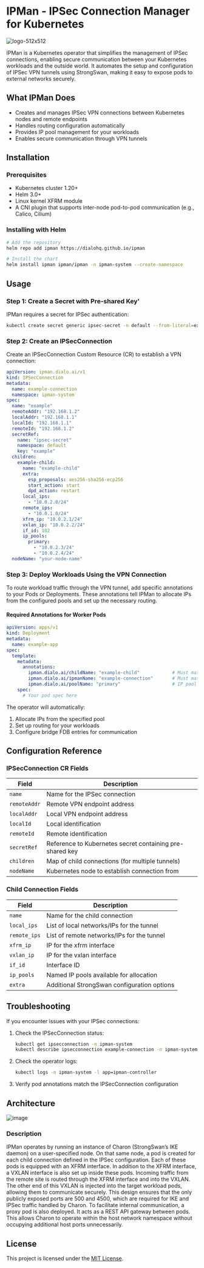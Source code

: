 # IPMan - IPSec Connection Manager for Kubernetes
![logo-512x512](https://github.com/user-attachments/assets/8739b49c-f77d-4c76-8091-73f427442bfb)

IPMan is a Kubernetes operator that simplifies the management of IPSec connections, enabling secure communication between your Kubernetes workloads and the outside world. It automates the setup and configuration of IPSec VPN tunnels using StrongSwan, making it easy to expose pods to external networks securely.

## What IPMan Does

- Creates and manages IPSec VPN connections between Kubernetes nodes and remote endpoints
- Handles routing configuration automatically
- Provides IP pool management for your workloads
- Enables secure communication through VPN tunnels

## Installation

### Prerequisites

- Kubernetes cluster 1.20+
- Helm 3.0+
- Linux kernel XFRM module
- A CNI plugin that supports inter-node pod-to-pod communication (e.g., Calico, Cilium)

### Installing with Helm

```bash
# Add the repository
helm repo add ipman https://dialohq.github.io/ipman

# Install the chart
helm install ipman ipman/ipman -n ipman-system --create-namespace
```

## Usage

### Step 1: Create a Secret with Pre-shared Key' 

IPMan requires a secret for IPSec authentication:

```bash
kubectl create secret generic ipsec-secret -n default --from-literal=example=yourpresharedkey
```

### Step 2: Create an IPSecConnection

Create an IPSecConnection Custom Resource (CR) to establish a VPN connection:

```yaml
apiVersion: ipman.dialo.ai/v1
kind: IPSecConnection
metadata:
  name: example-connection
  namespace: ipman-system
spec:
  name: "example"
  remoteAddr: "192.168.1.2"
  localAddr: "192.168.1.1"
  localId: "192.168.1.1"
  remoteId: "192.168.1.2"
  secretRef:
    name: "ipsec-secret"
    namespace: default
    key: "example"
  children:
    example-child:
      name: "example-child"
      extra:
        esp_proposals: aes256-sha256-ecp256
        start_action: start
        dpd_action: restart
      local_ips:
        - "10.0.2.0/24"
      remote_ips:
        - "10.0.1.0/24"
      xfrm_ip: "10.0.2.1/24"
      vxlan_ip: "10.0.2.2/24"
      if_id: 102
      ip_pools:
        primary:
          - "10.0.2.3/24"
          - "10.0.2.4/24"
  nodeName: "your-node-name"
```

### Step 3: Deploy Workloads Using the VPN Connection

To route workload traffic through the VPN tunnel, add specific annotations to your Pods or Deployments. These annotations tell IPMan to allocate IPs from the configured pools and set up the necessary routing.

#### Required Annotations for Worker Pods

```yaml
apiVersion: apps/v1
kind: Deployment
metadata:
  name: example-app
spec:
  template:
    metadata:
      annotations:
        ipman.dialo.ai/childName: "example-child"            # Must match the child name in IPSecConnection
        ipman.dialo.ai/ipmanName: "example-connection"       # Must match the IPSecConnection name
        ipman.dialo.ai/poolName: "primary"                   # IP pool to use (defined in IPSecConnection)
    spec:
      # Your pod spec here
```

The operator will automatically:
1. Allocate IPs from the specified pool
2. Set up routing for your workloads
3. Configure bridge FDB entries for communication

## Configuration Reference

### IPSecConnection CR Fields

| Field | Description |
|-------|-------------|
| `name` | Name for the IPSec connection |
| `remoteAddr` | Remote VPN endpoint address |
| `localAddr` | Local VPN endpoint address |
| `localId` | Local identification |
| `remoteId` | Remote identification |
| `secretRef` | Reference to Kubernetes secret containing pre-shared key |
| `children` | Map of child connections (for multiple tunnels) |
| `nodeName` | Kubernetes node to establish connection from |

### Child Connection Fields

| Field | Description |
|-------|-------------|
| `name` | Name for the child connection |
| `local_ips` | List of local networks/IPs for the tunnel |
| `remote_ips` | List of remote networks/IPs for the tunnel |
| `xfrm_ip` | IP for the xfrm interface |
| `vxlan_ip` | IP for the vxlan interface |
| `if_id` | Interface ID |
| `ip_pools` | Named IP pools available for allocation |
| `extra` | Additional StrongSwan configuration options |

## Troubleshooting

If you encounter issues with your IPSec connections:

1. Check the IPSecConnection status:
   ```bash
   kubectl get ipsecconnection -n ipman-system
   kubectl describe ipsecconnection example-connection -n ipman-system
   ```

2. Check the operator logs:
   ```bash
   kubectl logs -n ipman-system -l app=ipman-controller
   ```

3. Verify pod annotations match the IPSecConnection configuration
## Architecture
![image](https://github.com/user-attachments/assets/62ac06dd-8319-432c-9512-c3eebcb54b4d)

### Description
IPMan operates by running an instance of Charon (StrongSwan’s IKE daemon) on a user-specified node. On that same node, a pod is created for each child connection defined in the IPSec configuration. Each of these pods is equipped with an XFRM interface.
In addition to the XFRM interface, a VXLAN interface is also set up inside these pods. Incoming traffic from the remote site is routed through the XFRM interface and into the VXLAN. The other end of this VXLAN is injected into the target workload pods, allowing them to communicate securely.
This design ensures that the only publicly exposed ports are 500 and 4500, which are required for IKE and IPSec traffic handled by Charon.
To facilitate internal communication, a proxy pod is also deployed. It acts as a REST API gateway between pods. This allows Charon to operate within the host network namespace without occupying additional host ports unnecessarily.

## License

This project is licensed under the [MIT License](./LICENSE).
